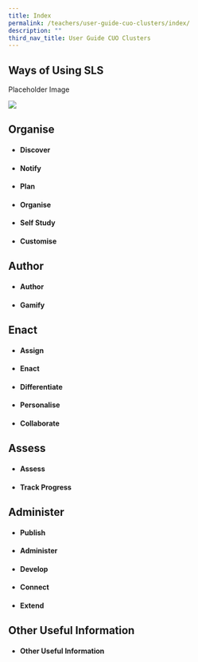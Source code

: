 ```yaml
---
title: Index
permalink: /teachers/user-guide-cuo-clusters/index/
description: ""
third_nav_title: User Guide CUO Clusters
---
```

## Ways of Using SLS

Placeholder Image

![](/images/favicon-isomer.ico)
	
## Organise
* #### Discover
* #### Notify
*  #### Plan
*  #### Organise
*  #### Self Study
*  #### Customise

## Author
* #### Author
* #### Gamify

## Enact
* #### Assign
* #### Enact
* #### Differentiate
* #### Personalise
* #### Collaborate
## Assess
* #### Assess
* #### Track Progress

## Administer
* #### Publish
* #### Administer
* #### Develop
* #### Connect
* #### Extend

## Other Useful Information
* #### Other Useful Information